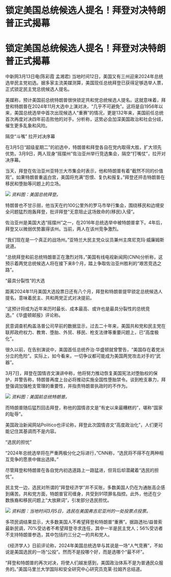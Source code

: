 # 锁定美国总统候选人提名！拜登对决特朗普正式揭幕

# 锁定美国总统候选人提名！拜登对决特朗普正式揭幕

中新网3月13日电(陈彩霞 孟湘君)
当地时间12日，美国又有三州迎来2024年总统选举民主党初选。据多家主流美媒测算，美国现任总统拜登已获得足够选举人票，正式锁定民主党总统候选人提名。

美媒称，预计美国前总统特朗普很快锁定共和党总统候选人提名。这就意味着，拜登和特朗普在2024年11月大选中上演对决，“几乎不可避免”。这将是自1956年以来，美国总统选举中首次出现候选人“重赛”的情况，更是132年来，美国前任总统首次再度对决四年前击败他的对手。分析称，这势必会加深美国政治和社会分歧，催生更多乱象和风险。

隔空“斗嘴” 拉开对决序幕

在3月5日“超级星期二”的初选中，特朗普和拜登各自在党内取得大胜，扩大领先优势。3月9日，两人现身“摇摆州”佐治亚州举行竞选集会，隔空“打嘴仗”，拉开对决序幕。

当天，拜登在佐治亚州亚特兰大市集会时表示，他和特朗普有着“截然不同的价值观”。如果特朗普重返白宫，美国将充满“怨恨、复仇和报复。”拜登还抨击特朗普在移民和堕胎等问题上的立场。

![](https://inews.gtimg.com/om_bt/ONP_D_6aKwyC7l34DvxHo70yObmboZJo4uVluhXklKIkYAA/1000)
_资料图：美国总统拜登。_

特朗普也不甘示弱，他当天在约100公里外的罗马市举行集会，围绕移民和边境安全问题猛烈炮轰拜登，批评拜登“无意阻止这场致命的(移民)入侵”。

佐治亚州是美国大选“摇摆州”之一，在2016年总统选举中被特朗普拿下。4年后，拜登又以微弱优势赢得该州。当前，两人在该州竞争激烈。

“我们现在是一个真正的战场州。”亚特兰大民主党众议员兼州主席尼克玛·威廉姆斯说道。

“总统拜登和前总统特朗普正在激烈对阵，”美国有线电视新闻网(CNN)分析称，这预示着两党总统候选人将在接下来8个月，踏上争取佐治亚州胜利的“艰苦竞选之路”。

“最具分裂性”的大选

距离2024年11月美国大选投票日还有八个月，拜登和特朗普提早锁定总统候选人提名，意味着民主、共和两党正式对决提前。

“这预计将成为近年来历时最长、成本最高、或许也是最具分裂性的总统竞选。”《华盛顿邮报》评论称。

民意调查机构盖洛普公司早前的数据显示，过去二十年来，美国共和党和民主党在联邦政府权力、教育、堕胎、外贸、移民、枪支法律等重要问题上，已“高度极化”。

很久以前，在告别演说中，美国首任总统乔治·华盛顿就曾警告，“美国存在着党派分立的危险”。实际上，如今看来，一切争议都可能成为美国两党攻击对手的“武器”。

3月7日，拜登在国情咨文演讲中称，他将努力推动恢复美国宪法对堕胎权的保护，并警告称，特朗普再度上台必将推动实施全国性堕胎禁令。谈到枪支暴力，拜登强调加强枪支管理的重要性，并指责特朗普执政时的不作为。

![](https://inews.gtimg.com/om_bt/OKUbtYpVG4ChZvwA5Xbyu_BM8mSGoZZ6RFjAHwhpywGrYAA/1000)
_资料图：美国前总统特朗普。_

而特朗普随后猛烈回击拜登，称他的国情咨文是“有史以来最糟糕的”，堪称“国家的耻辱”。

美国政治新闻网站Politico也评论称，拜登此次国情咨文“高度政治化”，人们更可能记住其基调而不是内容。

“选民的担忧”

“2024年总统选举将在严重两极分化之际进行，”CNN称，“选民将不得不在两种相互竞争的愿景中做出选择。”

尽管拜登和特朗普在各自党内初选道路上一路猛进，但背后却潜藏着“选民的担忧”。

民主党一边，选民对所谓的“拜登经济学”并不买账，多数美国人仍在为通胀高企感到痛苦。共和党方面，特朗普官司缠身，共受到91项罪名指控。此外，他还在少数族裔和移民问题上“大放厥词”，引发部分选民担忧。

![](https://inews.gtimg.com/om_bt/OjYBQR0PGR5Ys_roNiW3ry_Yo4JwLsXotY41LIP3kCP_8AA/1000)
_资料图：当地时间3月5日，选民在美国弗吉尼亚州的一处投票点投票。_

多项民调结果显示，大多数美国人不希望拜登和特朗普“重赛”。据路透社/益普索最新民调，70%受访者不希望拜登寻求连任，其中一半是民主党人；56%受访者不支持特朗普参选，其中包括约三分之一的共和党人。

《经济学人》日前评论称，2024年美国总统选举与其说是一场“人气竞赛”，不如说是美国选民的一场“公投”。然而不是投哪个好，而是选哪个“最不坏”。

“拜登和特朗普的再次对决，将使人们越发感到，美国政治体系不是为普通民众服务的。”美国马里兰大学国际和安全研究中心研究员克莱·拉姆齐总结道。

